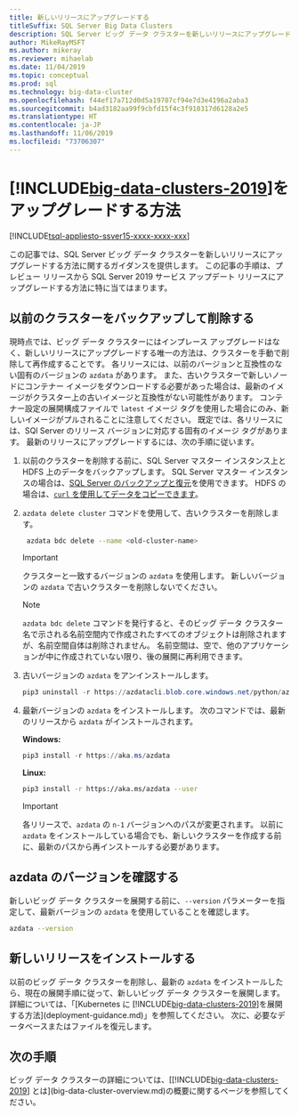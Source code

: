 ```yaml
---
title: 新しいリリースにアップグレードする
titleSuffix: SQL Server Big Data Clusters
description: SQL Server ビッグ データ クラスターを新しいリリースにアップグレードする方法について説明します。
author: MikeRayMSFT
ms.author: mikeray
ms.reviewer: mihaelab
ms.date: 11/04/2019
ms.topic: conceptual
ms.prod: sql
ms.technology: big-data-cluster
ms.openlocfilehash: f44ef17a712d0d5a19707cf94e7d3e4196a2aba3
ms.sourcegitcommit: b4ad3182aa99f9cbfd15f4c3f910317d6128a2e5
ms.translationtype: HT
ms.contentlocale: ja-JP
ms.lasthandoff: 11/06/2019
ms.locfileid: "73706307"
---
```

# <a name="how-to-upgrade-includebig-data-clusters-2019includesssbigdataclusters-ss-novermd"></a>[!INCLUDE[big-data-clusters-2019](../includes/ssbigdataclusters-ss-nover.md)]をアップグレードする方法

[!INCLUDE[tsql-appliesto-ssver15-xxxx-xxxx-xxx](../includes/tsql-appliesto-ssver15-xxxx-xxxx-xxx.md)]

この記事では、SQL Server ビッグ データ クラスターを新しいリリースにアップグレードする方法に関するガイダンスを提供します。 この記事の手順は、プレビュー リリースから SQL Server 2019 サービス アップデート リリースにアップグレードする方法に特に当てはまります。

## <a name="backup-and-delete-the-old-cluster"></a>以前のクラスターをバックアップして削除する

現時点では、ビッグ データ クラスターにはインプレース アップグレードはなく、新しいリリースにアップグレードする唯一の方法は、クラスターを手動で削除して再作成することです。 各リリースには、以前のバージョンと互換性のない固有のバージョンの `azdata` があります。 また、古いクラスターで新しいノードにコンテナー イメージをダウンロードする必要があった場合は、最新のイメージがクラスター上の古いイメージと互換性がない可能性があります。 コンテナー設定の展開構成ファイルで `latest` イメージ タグを使用した場合にのみ、新しいイメージがプルされることに注意してください。 既定では、各リリースには、SQl Server のリリース バージョンに対応する固有のイメージ タグがあります。 最新のリリースにアップグレードするには、次の手順に従います。

1. 以前のクラスターを削除する前に、SQL Server マスター インスタンス上と HDFS 上のデータをバックアップします。 SQL Server マスター インスタンスの場合は、[SQL Server のバックアップと復元](data-ingestion-restore-database.md)を使用できます。 HDFS の場合は、[`curl` を使用してデータをコピーできます](data-ingestion-curl.md)。

1. `azdata delete cluster` コマンドを使用して、古いクラスターを削除します。

   ```bash
    azdata bdc delete --name <old-cluster-name>
   ```

   > [!Important]
   > クラスターと一致するバージョンの `azdata` を使用します。 新しいバージョンの `azdata` で古いクラスターを削除しないでください。

   > [!Note]
   > `azdata bdc delete` コマンドを発行すると、そのビッグ データ クラスター名で示される名前空間内で作成されたすべてのオブジェクトは削除されますが、名前空間自体は削除されません。 名前空間は、空で、他のアプリケーションが中に作成されていない限り、後の展開に再利用できます。

1. 古いバージョンの `azdata` をアンインストールします。

   ```powershell
   pip3 uninstall -r https://azdatacli.blob.core.windows.net/python/azdata/2019-rc1/requirements.txt
   ```

1. 最新バージョンの `azdata` をインストールします。 次のコマンドでは、最新のリリースから `azdata` がインストールされます。

   **Windows:**

   ```powershell
   pip3 install -r https://aka.ms/azdata
   ```

   **Linux:**

   ```bash
   pip3 install -r https://aka.ms/azdata --user
   ```

   > [!IMPORTANT]
   > 各リリースで、`azdata` の `n-1` バージョンへのパスが変更されます。 以前に `azdata` をインストールしている場合でも、新しいクラスターを作成する前に、最新のパスから再インストールする必要があります。

## <a id="azdataversion"></a> azdata のバージョンを確認する

新しいビッグ データ クラスターを展開する前に、`--version` パラメーターを指定して、最新バージョンの `azdata` を使用していることを確認します。

```bash
azdata --version
```

## <a name="install-the-new-release"></a>新しいリリースをインストールする

以前のビッグ データ クラスターを削除し、最新の `azdata` をインストールしたら、現在の展開手順に従って、新しいビッグ データ クラスターを展開します。 詳細については、「[Kubernetes に [!INCLUDE[big-data-clusters-2019](../includes/ssbigdataclusters-ss-nover.md)]を展開する方法](deployment-guidance.md)」を参照してください。 次に、必要なデータベースまたはファイルを復元します。

## <a name="next-steps"></a>次の手順

ビッグ データ クラスターの詳細については、[[!INCLUDE[big-data-clusters-2019](../includes/ssbigdataclusters-ss-nover.md)] とは](big-data-cluster-overview.md)の概要に関するページを参照してください。
